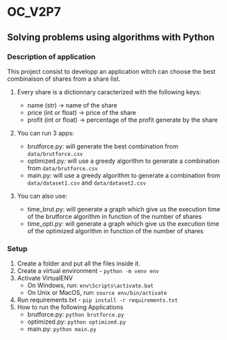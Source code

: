# OC_V2P7

## Solving problems using algorithms with Python

### Description of application

This project consist to developp an application witch can choose the best combinaison of shares from a share list.

1. Every share is a dictionnary caracterized with the following keys:
    - name (str) -> name of the share
    - price (int or float) -> price of the share
    - profit (int or float) -> percentage of the profit generate by the share

2. You can run 3 apps:
    - brutforce.py: will generate the best combination from `data/brutforce.csv`
    - optimized.py: will use a greedy algorithm to generate a combination from `data/brutforce.csv`
    - main.py: will use a greedy algorithm to generate a combination from `data/dataset1.csv` and `data/dataset2.csv`

3. You can also use:
    - time_brut.py: will generate a graph which give us the execution time of the brutforce algorithm in function of the number of shares
    - time_opti.py: will generate a graph which give us the execution time of the optimized algorithm in function of the number of shares


### Setup
1. Create a folder and put all the files inside it.
2. Create a virtual environment - `python -m venv env`
3. Activate VirtualENV 
    - On Windows, run: `env\Scripts\activate.bat`
    - On Unix or MacOS, run: `source env/bin/activate`
5. Run requirements.txt - `pip install -r requirements.txt`
6. How to run the following Applications 
    - brutforce.py: `python brutforce.py`
    - optimized.py: `python optimized.py`
    - main.py: `python main.py`
